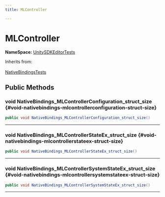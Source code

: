 ```yaml
---
title: MLController

---
```


# MLController



**NameSpace:** 
[UnitySDKEditorTests](/versioned_docs/version-14-Jun-2023/unity-api/api/UnitySDKEditorTests/UnitySDKEditorTests.md) 





Inherits from: <br></br>[NativeBindingsTests](/versioned_docs/version-14-Jun-2023/unity-api/api/UnitySDKEditorTests/UnitySDKEditorTests.NativeBindingsTests.md)




## Public Methods

### void NativeBindings_MLControllerConfiguration_struct_size {#void-nativebindings-mlcontrollerconfiguration-struct-size}

```csharp
public void NativeBindings_MLControllerConfiguration_struct_size()
```






-----------

### void NativeBindings_MLControllerStateEx_struct_size {#void-nativebindings-mlcontrollerstateex-struct-size}

```csharp
public void NativeBindings_MLControllerStateEx_struct_size()
```






-----------

### void NativeBindings_MLControllerSystemStateEx_struct_size {#void-nativebindings-mlcontrollersystemstateex-struct-size}

```csharp
public void NativeBindings_MLControllerSystemStateEx_struct_size()
```






-----------


